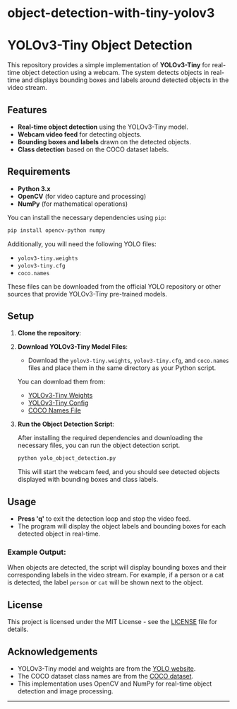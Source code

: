 # object-detection-with-tiny-yolov3

# YOLOv3-Tiny Object Detection

This repository provides a simple implementation of **YOLOv3-Tiny** for real-time object detection using a webcam. The system detects objects in real-time and displays bounding boxes and labels around detected objects in the video stream.

## Features
- **Real-time object detection** using the YOLOv3-Tiny model.
- **Webcam video feed** for detecting objects.
- **Bounding boxes and labels** drawn on the detected objects.
- **Class detection** based on the COCO dataset labels.

## Requirements

- **Python 3.x**
- **OpenCV** (for video capture and processing)
- **NumPy** (for mathematical operations)

You can install the necessary dependencies using `pip`:

```bash
pip install opencv-python numpy
```

Additionally, you will need the following YOLO files:
- `yolov3-tiny.weights`
- `yolov3-tiny.cfg`
- `coco.names`

These files can be downloaded from the official YOLO repository or other sources that provide YOLOv3-Tiny pre-trained models.

## Setup

1. **Clone the repository**:

2. **Download YOLOv3-Tiny Model Files**:
    - Download the `yolov3-tiny.weights`, `yolov3-tiny.cfg`, and `coco.names` files and place them in the same directory as your Python script.

    You can download them from:
    - [YOLOv3-Tiny Weights](https://pjreddie.com/media/files/yolov3-tiny.weights)
    - [YOLOv3-Tiny Config](https://github.com/pjreddie/darknet/blob/master/cfg/yolov3-tiny.cfg)
    - [COCO Names File](https://github.com/pjreddie/darknet/blob/master/data/coco.names)

3. **Run the Object Detection Script**:

    After installing the required dependencies and downloading the necessary files, you can run the object detection script.

    ```bash
    python yolo_object_detection.py
    ```

    This will start the webcam feed, and you should see detected objects displayed with bounding boxes and class labels.

## Usage

- **Press 'q'** to exit the detection loop and stop the video feed.
- The program will display the object labels and bounding boxes for each detected object in real-time.

### Example Output:
When objects are detected, the script will display bounding boxes and their corresponding labels in the video stream. For example, if a person or a cat is detected, the label `person` or `cat` will be shown next to the object.

## License

This project is licensed under the MIT License - see the [LICENSE](LICENSE) file for details.

## Acknowledgements

- YOLOv3-Tiny model and weights are from the [YOLO website](https://pjreddie.com/darknet/yolo/).
- The COCO dataset class names are from the [COCO dataset](http://cocodataset.org/).
- This implementation uses OpenCV and NumPy for real-time object detection and image processing.

---

